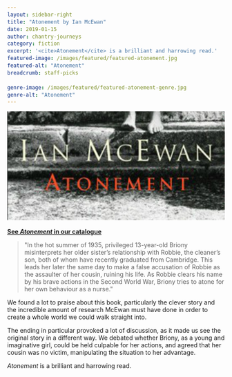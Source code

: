 ```yaml
---
layout: sidebar-right
title: "Atonement by Ian McEwan"
date: 2019-01-15
author: chantry-journeys
category: fiction
excerpt: '<cite>Atonement</cite> is a brilliant and harrowing read.'
featured-image: /images/featured/featured-atonement.jpg
featured-alt: "Atonement"
breadcrumb: staff-picks

genre-image: /images/featured/featured-atonement-genre.jpg
genre-alt: "Atonement"
---
```


![Atonement](/images/featured/featured-atonement.jpg)

**[See <cite>Atonement</cite> in our catalogue](https://suffolk.spydus.co.uk/cgi-bin/spydus.exe/ENQ/OPAC/BIBENQ?BRN=221460)**

> "In the hot summer of 1935, privileged 13-year-old Briony misinterprets her older sister’s relationship with Robbie, the cleaner’s son, both of whom have recently graduated from Cambridge. This leads her later the same day to make a false accusation of Robbie as the assaulter of her cousin, ruining his life. As Robbie clears his name by his brave actions in the Second World War, Briony tries to atone for her own behaviour as a nurse."

We found a lot to praise about this book, particularly the clever story and the incredible amount of research McEwan must have done in order to create a whole world we could walk straight into.

The ending in particular provoked a lot of discussion, as it made us see the original story in a different way. We debated whether Briony, as a young and imaginative girl, could be held culpable for her actions, and agreed that her cousin was no victim, manipulating the situation to her advantage.

<cite>Atonement</cite> is a brilliant and harrowing read.
